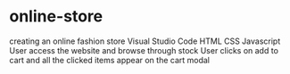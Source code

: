 # online-store
creating an online fashion store
Visual Studio Code
HTML
CSS
Javascript
User access the website and browse through stock
User clicks on add to cart and all the clicked items appear on the cart modal
